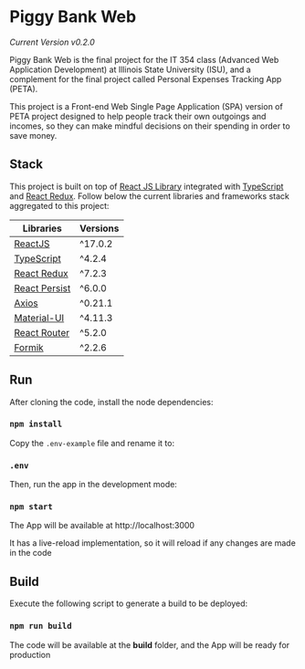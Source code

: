 # Piggy Bank Web

_Current Version v0.2.0_

Piggy Bank Web is the final project for the IT 354 class (Advanced Web Application Development) 
at Illinois State University (ISU), and a complement for the final project called 
Personal Expenses Tracking App (PETA). 

This project is a Front-end Web Single Page Application (SPA) version of PETA project 
designed to help people track their own outgoings and incomes, so they can 
make mindful decisions on their spending in order to save money. 

## Stack

This project is built on top of [React JS Library](https://reactjs.org/) integrated with 
[TypeScript](https://www.typescriptlang.org/) and 
[React Redux](https://react-redux.js.org/). 
Follow below the current libraries and frameworks stack aggregated to this project:

| Libraries                                                         | Versions    |
| ----------------------------------------------------------------- | ----------- |
| [ReactJS](https://reactjs.org/)                                   | ^17.0.2     |
| [TypeScript](https://www.typescriptlang.org/)                     | ^4.2.4      |
| [React Redux](https://react-redux.js.org/)                        | ^7.2.3      |
| [React Persist](https://github.com/rt2zz/redux-persist/)          | ^6.0.0      |
| [Axios](https://github.com/axios/axios)                           | ^0.21.1     |
| [Material-UI](https://material-ui.com/)                           | ^4.11.3     |
| [React Router](https://reactrouter.com/web/guides/quick-start)    | ^5.2.0      |
| [Formik](https://formik.org/)                                     | ^2.2.6      |

## Run

After cloning the code, install the node dependencies:

### `npm install`

Copy the `.env-example` file and rename it to:

### `.env`

Then, run the app in the development mode:

### `npm start`

The App will be available at http://localhost:3000

It has a live-reload implementation, so it will reload if any changes are made in the code

## Build

Execute the following script to generate a build to be deployed:

### `npm run build`

The code will be available at the **build** folder, and the App will be ready for production